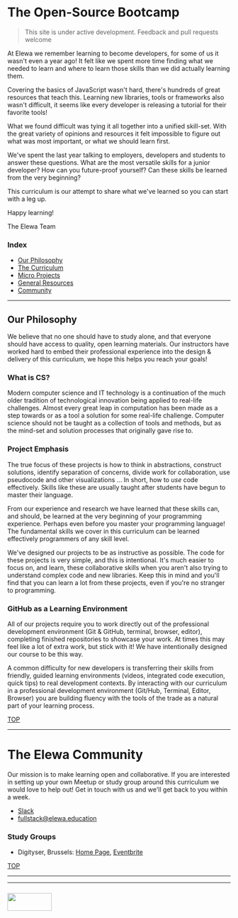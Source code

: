 # The Open-Source Bootcamp


> This site is under active development. Feedback and pull requests welcome


At Elewa we remember learning to become developers, for some of us it wasn't even a year ago!  It felt like we spent more time finding what we needed to learn and where to learn those skills than we did actually learning them.

Covering the basics of JavaScript wasn't hard, there's hundreds of great resources that teach this.  Learning new libraries, tools or frameworks also wasn't difficult, it seems like every developer is releasing a tutorial for their favorite tools! 

What we found difficult was tying it all together into a unified skill-set. With the great variety of opinions and resources it felt impossible to figure out what was most important, or what we should learn first.  

We've spent the last year talking to employers, developers and students to answer these questions.  What are the most versatile skills for a junior developer?  How can you future-proof yourself?  Can these skills be learned from the very beginning?

This curriculum is our attempt to share what we've learned so you can start with a leg up.  

Happy learning!

The Elewa Team

### Index
* [Our Philosophy](#our-philosophy)
* [The Curriculum](https://github.com/elewa-academy/curriculum)
* [Micro Projects](https://elewa-academy.github.io/micro-projects)
* [General Resources](https://github.com/elewa-academy/General-Resources/wiki)
* [Community](./community.md)

___

## Our Philosophy

We believe that no one should have to study alone, and that everyone should have access to quality, open learning materials. Our instructors have worked hard to embed their professional experience into the design & delivery of this curriculum, we hope this helps you reach your goals!

### What is CS?


Modern computer science and IT technology is a continuation of the much older tradition of technological innovation being applied to real-life challenges.  Almost every great leap in computation has been made as a step towards or as a tool a solution for some real-life challenge.  Computer science should not be taught as a collection of tools and methods, but as the mind-set and solution processes that originally gave rise to.  

### Project Emphasis

The true focus of these projects is how to think in abstractions, construct solutions, identify separation of concerns, divide work for collaboration, use pseudocode and other visualizations ...  In short, how to _use_ code effectively.  Skills like these are usually taught after students have begun to master their language.  

From our experience and research we have learned that these skills can, and should, be learned at the very beginning of your programming experience. Perhaps even before you master your programming language! The fundamental skills we cover in this curriculum can be learned effectively programmers of any skill level.  

We've designed our projects to be as instructive as possible.  The code for these projects is very simple, and this is intentional.  It's much easier to focus on, and learn, these collaborative skills when you aren't also trying to understand complex code and new libraries.  Keep this in mind and you'll find that you can learn a lot from these projects, even if you're no stranger to programming.

### GitHub as a Learning Environment

All of our projects require you to work directly out of the professional development environment (Git & GitHub, terminal, browser, editor), completing finished repositories to showcase your work.  At times this may feel like a lot of extra work, but stick with it! We have intentionally designed our course to be this way.  

A common difficulty for new developers is transferring their skills from friendly, guided learning environments (videos, integrated code execution, quick tips) to real development contexts.  By interacting with our curriculum in a professional development environment (Git/Hub, Terminal, Editor, Browser) you are building fluency with the tools of the trade as a natural part of your learning process. 


[TOP](#the-open-source-bootcamp)

___

# The Elewa Community

Our mission is to make learning open and collaborative. If you are interested in setting up your own Meetup or study group around this curriculum we would love to help out!  Get in touch with us and we'll get back to you within a week.


* [Slack](https://join.slack.com/t/elewa-academy/shared_invite/enQtMjk4OTA3OTM1NjIwLTA2ZmQ0NDVhNjQxZWM2NjNhNmMyNmVhZGNhZmJmZTY1OWQ4Nzc0ZTkzZGE3NjdiYTYwYThlNzI3YTg2NGM5MGM)
* fullstack@elewa.education


### Study Groups

* Digityser, Brussels: [Home Page](https://elewa-academy.github.io/digityser/), [Eventbrite](https://www.eventbrite.co.uk/e/javascript-open-bootcamp-tickets-44723878324)




[TOP](#the-open-source-bootcamp)
___
___
### <a href="http://elewa.education/blog" target="_blank"><img src="https://user-images.githubusercontent.com/18554853/34921062-506450ae-f97d-11e7-875f-6feeb26ad72d.png" width="100" height="40"/></a>
